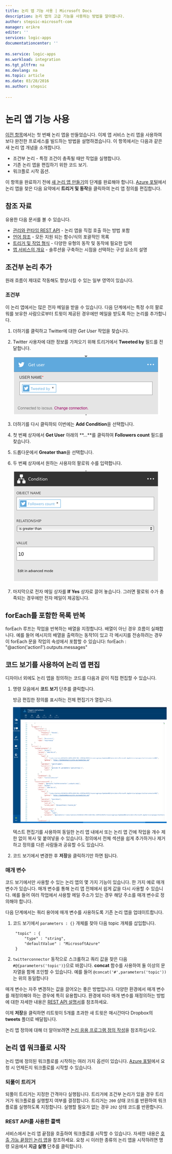```yaml
---
title: 논리 앱 기능 사용 | Microsoft Docs
description: 논리 앱의 고급 기능을 사용하는 방법을 알아봅니다.
author: stepsic-microsoft-com
manager: erikre
editor: ''
services: logic-apps
documentationcenter: ''

ms.service: logic-apps
ms.workload: integration
ms.tgt_pltfrm: na
ms.devlang: na
ms.topic: article
ms.date: 03/28/2016
ms.author: stepsic

---
```

# 논리 앱 기능 사용
[이전 항목](app-service-logic-create-a-logic-app.md)에서는 첫 번째 논리 앱을 만들었습니다. 이제 앱 서비스 논리 앱을 사용하여 보다 완전한 프로세스를 빌드하는 방법을 설명하겠습니다. 이 항목에서는 다음과 같은 새 논리 앱 개념을 소개합니다.

* 조건부 논리 - 특정 조건이 충족될 때만 작업을 실행합니다.
* 기존 논리 앱을 편집하기 위한 코드 보기.
* 워크플로 시작 옵션.

이 항목을 완료하기 전에 [새 논리 앱 만들기](app-service-logic-create-a-logic-app.md)의 단계를 완료해야 합니다. [Azure 포털]에서 논리 앱을 찾은 다음 요약에서 **트리거 및 동작**을 클릭하여 논리 앱 정의를 편집합니다.

## 참조 자료
유용한 다음 문서를 볼 수 있습니다.

* [관리와 런타임 REST API](https://msdn.microsoft.com/library/azure/mt643787.aspx) - 논리 앱을 직접 호출 하는 방법 포함
* [언어 참조](https://msdn.microsoft.com/library/azure/mt643789.aspx) - 모든 지원 되는 함수/식의 포괄적인 목록
* [트리거 및 작업 형식](https://msdn.microsoft.com/library/azure/mt643939.aspx) - 다양한 유형의 동작 및 동작에 필요한 입력
* [앱 서비스의 개요](../app-service/app-service-value-prop-what-is.md) - 솔루션을 구축하는 시점을 선택하는 구성 요소의 설명

## 조건부 논리 추가
원래 흐름이 제대로 작동해도 향상시킬 수 있는 일부 영역이 있습니다.

### 조건부
이 논리 앱에서는 많은 전자 메일을 받을 수 있습니다. 다음 단계에서는 특정 수의 팔로워를 보유한 사람으로부터 트윗이 제공된 경우에만 메일을 받도록 하는 논리를 추가합니다.

1. 더하기를 클릭하고 Twitter에 대한 *Get User* 작업을 찾습니다.
2. Twitter 사용자에 대한 정보를 가져오기 위해 트리거에서 **Tweeted by** 필드를 전달합니다.
   
    ![사용자 가져오기](./media/app-service-logic-use-logic-app-features/getuser.png)
3. 더하기를 다시 클릭하되 이번에는 **Add Condition**을 선택합니다.
4. 첫 번째 상자에서 **Get User** 아래의 **...**를 클릭하여 **Followers count** 필드를 찾습니다.
5. 드롭다운에서 **Greater than**을 선택합니다.
6. 두 번째 상자에서 원하는 사용자의 팔로워 수를 입력합니다.
   
    ![조건부](./media/app-service-logic-use-logic-app-features/conditional.png)
7. 마지막으로 전자 메일 상자를 **If Yes** 상자로 끌어 놓습니다. 그러면 팔로워 수가 충족되는 경우에만 전자 메일이 제공됩니다.

## forEach를 포함한 목록 반복
forEach 루프는 작업을 반복하는 배열을 지정합니다. 배열이 아닌 경우 흐름이 실패합니다. 예를 들어 메시지의 배열을 출력하는 동작1이 있고 각 메시지를 전송하려는 경우 이 forEach 문을 작업의 속성에서 포함할 수 있습니다: forEach : "@action('action1').outputs.messages"

## 코드 보기를 사용하여 논리 앱 편집
디자이너 외에도 논리 앱을 정의하는 코드를 다음과 같이 직접 편집할 수 있습니다.

1. 명령 모음에서 **코드 보기** 단추를 클릭합니다.
   
    방금 편집한 정의를 표시하는 전체 편집기가 열립니다.
   
    ![코드 보기](./media/app-service-logic-use-logic-app-features/codeview.png)
   
    텍스트 편집기를 사용하여 동일한 논리 앱 내에서 또는 논리 앱 간에 작업을 개수 제한 없이 복사 및 붙여넣을 수 있습니다. 정의에서 전체 섹션을 쉽게 추가하거나 제거하고 정의를 다른 사람들과 공유할 수도 있습니다.
2. 코드 보기에서 변경한 후 **저장**을 클릭하기만 하면 됩니다.

### 매개 변수
코드 보기에서만 사용할 수 있는 논리 앱의 몇 가지 기능이 있습니다. 한 가지 예로 매개 변수가 있습니다. 매개 변수를 통해 논리 앱 전체에서 쉽게 값을 다시 사용할 수 있습니다. 예를 들어 여러 작업에서 사용할 메일 주소가 있는 경우 해당 주소를 매개 변수로 정의해야 합니다.

다음 단계에서는 쿼리 용어에 매개 변수를 사용하도록 기존 논리 앱을 업데이트합니다.

1. 코드 보기에서 `parameters : {}` 개체를 찾아 다음 topic 개체를 삽입합니다.
   
        "topic" : {
            "type" : "string",
            "defaultValue" : "MicrosoftAzure"
        }
2. `twitterconnector` 동작으로 스크롤하고 쿼리 값을 찾은 다음 `#@{parameters('topic')}`으로 바꿉니다. **concat** 함수를 사용하여 둘 이상의 문자열을 함께 조인할 수 있습니다. 예를 들어 `@concat('#',parameters('topic'))`는 위의 동일합니다

매개 변수는 자주 변경하는 값을 끌어오는 좋은 방법입니다. 다양한 환경에서 매개 변수를 재정의해야 하는 경우에 특히 유용합니다. 환경에 따라 매개 변수를 재정의하는 방법에 대한 자세한 내용은 [REST API 설명서](https://msdn.microsoft.com/library/mt643787.aspx)를 참조하세요.

이제 **저장**을 클릭하면 리트윗이 5개를 초과한 새 트윗은 매시간마다 Dropbox의 **tweets** 폴더로 배달됩니다.

논리 앱 정의에 대해 더 알아보려면 [논리 응용 프로그램 정의 작성](app-service-logic-author-definitions.md)을 참조하십시오.

## 논리 앱 워크플로 시작
논리 앱에 정의된 워크플로를 시작하는 여러 가지 옵션이 있습니다. [Azure 포털]에서 요청 시 언제든지 워크플로를 시작할 수 있습니다.

### 되풀이 트리거
되풀이 트리거는 지정한 간격마다 실행됩니다. 트리거에 조건부 논리가 있을 경우 트리거가 워크플로를 실행할지 여부를 결정합니다. 트리거는 `200` 상태 코드를 반환하여 워크플로를 실행하도록 지정합니다. 실행할 필요가 없는 경우 `202` 상태 코드를 반환합니다.

### REST API를 사용한 콜백
서비스에서 논리 앱 끝점을 호출하여 워크플로를 시작할 수 있습니다. 자세한 내용은 [호출 가능 끝점인 논리 앱](app-service-logic-connector-http.md)을 참조하세요. 요청 시 이러한 종류의 논리 앱을 시작하려면 명령 모음에서 **지금 실행** 단추를 클릭합니다.

<!-- Shared links -->
[Azure 포털]: https://portal.azure.com

<!---HONumber=AcomDC_0803_2016-->